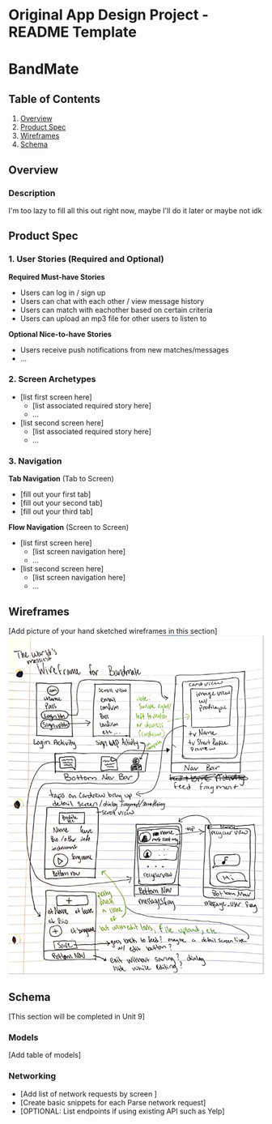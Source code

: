 Original App Design Project - README Template
===

# BandMate

## Table of Contents
1. [Overview](#Overview)
1. [Product Spec](#Product-Spec)
1. [Wireframes](#Wireframes)
2. [Schema](#Schema)

## Overview
### Description
I'm too lazy to fill all this out right now, maybe I'll do it later or maybe not idk


## Product Spec

### 1. User Stories (Required and Optional)

**Required Must-have Stories**

* Users can log in / sign up
* Users can chat with each other / view message history
* Users can match with eachother based on certain criteria
* Users can upload an mp3 file for other users to listen to


**Optional Nice-to-have Stories**

* Users receive push notifications from new matches/messages
* ...

### 2. Screen Archetypes

* [list first screen here]
   * [list associated required story here]
   * ...
* [list second screen here]
   * [list associated required story here]
   * ...

### 3. Navigation

**Tab Navigation** (Tab to Screen)

* [fill out your first tab]
* [fill out your second tab]
* [fill out your third tab]

**Flow Navigation** (Screen to Screen)

* [list first screen here]
   * [list screen navigation here]
   * ...
* [list second screen here]
   * [list screen navigation here]
   * ...

## Wireframes
[Add picture of your hand sketched wireframes in this section]
<img src="https://github.com/BandMate-App/BandMate/blob/master/BandmateWireframePNG.png?raw=true" width=600>


## Schema 
[This section will be completed in Unit 9]
### Models
[Add table of models]
### Networking
- [Add list of network requests by screen ]
- [Create basic snippets for each Parse network request]
- [OPTIONAL: List endpoints if using existing API such as Yelp]
